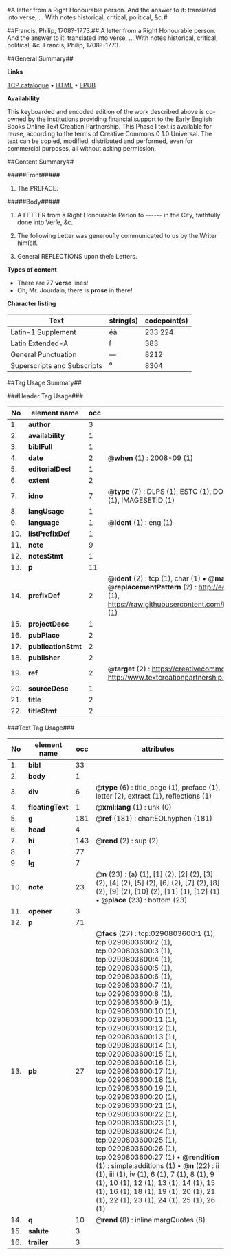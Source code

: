 #A letter from a Right Honourable person. And the answer to it: translated into verse, ... With notes historical, critical, political, &c.#

##Francis, Philip, 1708?-1773.##
A letter from a Right Honourable person. And the answer to it: translated into verse, ... With notes historical, critical, political, &c.
Francis, Philip, 1708?-1773.

##General Summary##

**Links**

[TCP catalogue](http://www.ota.ox.ac.uk/tcp/)  • 
[HTML](http://tei.it.ox.ac.uk/tcp/Texts-HTML/free/004/004804896.html)  • 
[EPUB](http://tei.it.ox.ac.uk/tcp/Texts-EPUB/free/004/004804896.epub)

**Availability**

This keyboarded and encoded edition of the
	       work described above is co-owned by the institutions
	       providing financial support to the Early English Books
	       Online Text Creation Partnership. This Phase I text is
	       available for reuse, according to the terms of Creative
	       Commons 0 1.0 Universal. The text can be copied,
	       modified, distributed and performed, even for
	       commercial purposes, all without asking permission.


##Content Summary##

#####Front#####

1. The PREFACE.

#####Body#####

1. A LETTER from a Right Honourable Perſon to ------ in the City, faithfully done into Verſe, &c.

1. The following Letter was generouſly communicated to us by the Writer himſelf.

1. General REFLECTIONS upon theſe Letters.

**Types of content**

  * There are 77 **verse** lines!
  * Oh, Mr. Jourdain, there is **prose** in there!

**Character listing**


|Text|string(s)|codepoint(s)|
|---|---|---|
|Latin-1 Supplement|éà|233 224|
|Latin Extended-A|ſ|383|
|General Punctuation|—|8212|
|Superscripts             and Subscripts|⁰|8304|

##Tag Usage Summary##

###Header Tag Usage###

|No|element name|occ|attributes|
|---|---|---|---|
|1.|__author__|3||
|2.|__availability__|1||
|3.|__biblFull__|1||
|4.|__date__|2| @__when__ (1) : 2008-09 (1)|
|5.|__editorialDecl__|1||
|6.|__extent__|2||
|7.|__idno__|7| @__type__ (7) : DLPS (1), ESTC (1), DOCNO (1), TCP (1), GALEDOCNO (1), CONTENTSET (1), IMAGESETID (1)|
|8.|__langUsage__|1||
|9.|__language__|1| @__ident__ (1) : eng (1)|
|10.|__listPrefixDef__|1||
|11.|__note__|9||
|12.|__notesStmt__|1||
|13.|__p__|11||
|14.|__prefixDef__|2| @__ident__ (2) : tcp (1), char (1)  •  @__matchPattern__ (2) : ([0-9\-]+):([0-9IVX]+) (1), (.+) (1)  •  @__replacementPattern__ (2) : http://eebo.chadwyck.com/downloadtiff?vid=$1&page=$2 (1), https://raw.githubusercontent.com/textcreationpartnership/Texts/master/tcpchars.xml#$1 (1)|
|15.|__projectDesc__|1||
|16.|__pubPlace__|2||
|17.|__publicationStmt__|2||
|18.|__publisher__|2||
|19.|__ref__|2| @__target__ (2) : https://creativecommons.org/publicdomain/zero/1.0/ (1), http://www.textcreationpartnership.org/docs/. (1)|
|20.|__sourceDesc__|1||
|21.|__title__|2||
|22.|__titleStmt__|2||


###Text Tag Usage###

|No|element name|occ|attributes|
|---|---|---|---|
|1.|__bibl__|33||
|2.|__body__|1||
|3.|__div__|6| @__type__ (6) : title_page (1), preface (1), letter (2), extract (1), reflections (1)|
|4.|__floatingText__|1| @__xml:lang__ (1) : unk (0)|
|5.|__g__|181| @__ref__ (181) : char:EOLhyphen (181)|
|6.|__head__|4||
|7.|__hi__|143| @__rend__ (2) : sup (2)|
|8.|__l__|77||
|9.|__lg__|7||
|10.|__note__|23| @__n__ (23) : (a) (1), [1] (2), [2] (2), [3] (2), [4] (2), [5] (2), [6] (2), [7] (2), [8] (2), [9] (2), [10] (2), [11] (1), [12] (1)  •  @__place__ (23) : bottom (23)|
|11.|__opener__|3||
|12.|__p__|71||
|13.|__pb__|27| @__facs__ (27) : tcp:0290803600:1 (1), tcp:0290803600:2 (1), tcp:0290803600:3 (1), tcp:0290803600:4 (1), tcp:0290803600:5 (1), tcp:0290803600:6 (1), tcp:0290803600:7 (1), tcp:0290803600:8 (1), tcp:0290803600:9 (1), tcp:0290803600:10 (1), tcp:0290803600:11 (1), tcp:0290803600:12 (1), tcp:0290803600:13 (1), tcp:0290803600:14 (1), tcp:0290803600:15 (1), tcp:0290803600:16 (1), tcp:0290803600:17 (1), tcp:0290803600:18 (1), tcp:0290803600:19 (1), tcp:0290803600:20 (1), tcp:0290803600:21 (1), tcp:0290803600:22 (1), tcp:0290803600:23 (1), tcp:0290803600:24 (1), tcp:0290803600:25 (1), tcp:0290803600:26 (1), tcp:0290803600:27 (1)  •  @__rendition__ (1) : simple:additions (1)  •  @__n__ (22) : ii (1), iii (1), iv (1), 6 (1), 7 (1), 8 (1), 9 (1), 10 (1), 12 (1), 13 (1), 14 (1), 15 (1), 16 (1), 18 (1), 19 (1), 20 (1), 21 (1), 22 (1), 23 (1), 24 (1), 25 (1), 26 (1)|
|14.|__q__|10| @__rend__ (8) : inline margQuotes (8)|
|15.|__salute__|3||
|16.|__trailer__|3||
